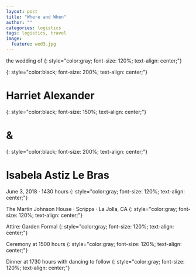 ```yaml
---
layout: post
title: "Where and When"
author: ""
categories: logistics
tags: logistics, travel
image:
  feature: wed3.jpg
---
```


the wedding of
{: style="color:gray; font-size: 120%; text-align: center;"}

{: style="color:black; font-size: 200%; text-align: center;"}
# **Harriet Alexander**

{: style="color:black; font-size: 150%; text-align: center;"}
# &

{: style="color:black; font-size: 200%; text-align: center;"}
# **Isabela Astiz Le Bras**

June 3, 2018  · 1430 hours
{: style="color:gray; font-size: 120%; text-align: center;"}

The Martin Johnson House · Scripps · La Jolla, CA
{: style="color:gray; font-size: 120%; text-align: center;"}

Attire: Garden Formal
{: style="color:gray; font-size: 120%; text-align: center;"}

Ceremony at 1500 hours
{: style="color:gray; font-size: 120%; text-align: center;"}

Dinner at 1730 hours with dancing to follow
{: style="color:gray; font-size: 120%; text-align: center;"}
